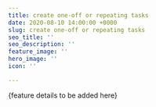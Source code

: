 ```yaml
---
title: create one-off or repeating tasks
date: 2020-08-10 14:00:00 +0000
slug: create one-off or repeating tasks
seo_title: ''
seo_description: ''
feature_image: ''
hero_image: ''
icon: ''

---
```

{feature details to be added here}